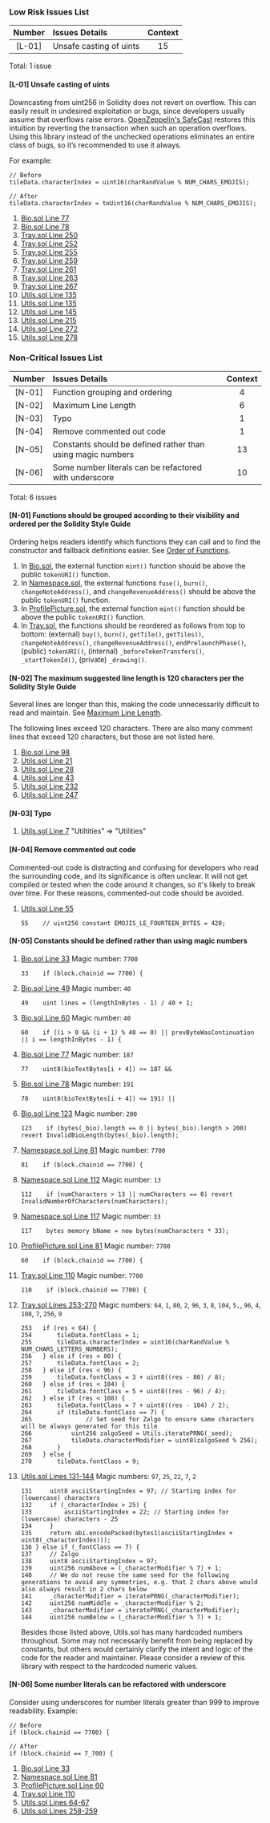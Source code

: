 ### Low Risk Issues List

| Number | Issues Details          | Context |
| :----: | :---------------------- | :-----: |
| [L-01] | Unsafe casting of uints |   15    |

Total: 1 issue

#### [L-01] Unsafe casting of uints

Downcasting from uint256 in Solidity does not revert on overflow. This can easily result in undesired exploitation or bugs, since developers usually assume that overflows raise errors. [OpenZeppelin's SafeCast](https://docs.openzeppelin.com/contracts/3.x/api/utils#SafeCast) restores this intuition by reverting the transaction when such an operation overflows. Using this library instead of the unchecked operations eliminates an entire class of bugs, so it’s recommended to use it always.

For example:

```solidity
// Before
tileData.characterIndex = uint16(charRandValue % NUM_CHARS_EMOJIS);
```

```solidity
// After
tileData.characterIndex = toUint16(charRandValue % NUM_CHARS_EMOJIS);
```

1. [Bio.sol Line 77](https://github.com/code-423n4/2023-03-canto-identity/blob/main/canto-bio-protocol/src/Bio.sol#L77)
2. [Bio.sol Line 78](https://github.com/code-423n4/2023-03-canto-identity/blob/main/canto-bio-protocol/src/Bio.sol#L78)
3. [Tray.sol Line 250](https://github.com/code-423n4/2023-03-canto-identity/blob/main/canto-namespace-protocol/src/Tray.sol#L250)
4. [Tray.sol Line 252](https://github.com/code-423n4/2023-03-canto-identity/blob/main/canto-namespace-protocol/src/Tray.sol#L252)
5. [Tray.sol Line 255](https://github.com/code-423n4/2023-03-canto-identity/blob/main/canto-namespace-protocol/src/Tray.sol#L255)
6. [Tray.sol Line 259](https://github.com/code-423n4/2023-03-canto-identity/blob/main/canto-namespace-protocol/src/Tray.sol#L259)
7. [Tray.sol Line 261](https://github.com/code-423n4/2023-03-canto-identity/blob/main/canto-namespace-protocol/src/Tray.sol#L261)
8. [Tray.sol Line 263](https://github.com/code-423n4/2023-03-canto-identity/blob/main/canto-namespace-protocol/src/Tray.sol#L263)
9. [Tray.sol Line 267](https://github.com/code-423n4/2023-03-canto-identity/blob/main/canto-namespace-protocol/src/Tray.sol#L267)
10. [Utils.sol Line 135](https://github.com/code-423n4/2023-03-canto-identity/blob/main/canto-namespace-protocol/src/Utils.sol#L135)
11. [Utils.sol Line 135](https://github.com/code-423n4/2023-03-canto-identity/blob/main/canto-namespace-protocol/src/Utils.sol#L135)
12. [Utils.sol Line 145](https://github.com/code-423n4/2023-03-canto-identity/blob/main/canto-namespace-protocol/src/Utils.sol#L145)
13. [Utils.sol Line 215](https://github.com/code-423n4/2023-03-canto-identity/blob/main/canto-namespace-protocol/src/Utils.sol#L215)
14. [Utils.sol Line 272](https://github.com/code-423n4/2023-03-canto-identity/blob/main/canto-namespace-protocol/src/Utils.sol#L272)
15. [Utils.sol Line 278](https://github.com/code-423n4/2023-03-canto-identity/blob/main/canto-namespace-protocol/src/Utils.sol#L278)

### Non-Critical Issues List

| Number | Issues Details | Context |
| :-: | :-- | :-: |
| [N-01] | Function grouping and ordering | 4 |
| [N-02] | Maximum Line Length | 6 |
| [N-03] | Typo | 1 |
| [N-04] | Remove commented out code | 1 |
| [N-05] | Constants should be defined rather than using magic numbers | 13 |
| [N-06] | Some number literals can be refactored with underscore | 10 |

Total: 6 issues

#### [N-01] Functions should be grouped according to their visibility and ordered per the Solidity Style Guide

Ordering helps readers identify which functions they can call and to find the constructor and fallback definitions easier. See [Order of Functions](https://docs.soliditylang.org/en/v0.8.17/style-guide.html#order-of-functions).

1. In [Bio.sol](https://github.com/code-423n4/2023-03-canto-identity/blob/main/canto-bio-protocol/src/Bio.sol), the external function `mint()` function should be above the public `tokenURI()` function.
1. In [Namespace.sol](https://github.com/code-423n4/2023-03-canto-identity/blob/main/canto-namespace-protocol/src/Namespace.sol), the external functions `fuse()`, `burn()`, `changeNoteAddress()`, and `changeRevenueAddress()` should be above the public `tokenURI()` function.
1. In [ProfilePicture.sol](https://github.com/code-423n4/2023-03-canto-identity/blob/main/canto-pfp-protocol/src/ProfilePicture.sol), the external function `mint()` function should be above the public `tokenURI()` function.
1. In [Tray.sol](https://github.com/code-423n4/2023-03-canto-identity/blob/main/canto-namespace-protocol/src/Tray.sol), the functions should be reordered as follows from top to bottom: (external) `buy()`, `burn()`, `getTile()`, `getTiles()`, `changeNoteAddress()`, `changeRevenueAddress()`, `endPrelaunchPhase()`, (public) `tokenURI()`, (internal) `_beforeTokenTransfers()`, `_startTokenId()`, (private) `_drawing()`.

#### [N-02] The maximum suggested line length is 120 characters per the Solidity Style Guide

Several lines are longer than this, making the code unnecessarily difficult to read and maintain. See [Maximum Line Length](https://docs.soliditylang.org/en/v0.8.17/style-guide.html#maximum-line-length).

The following lines exceed 120 characters. There are also many comment lines that exceed 120 characters, but those are not listed here.

1. [Bio.sol Line 98](https://github.com/code-423n4/2023-03-canto-identity/blob/main/canto-bio-protocol/src/Bio.sol#L98)
1. [Utils.sol Line 21](https://github.com/code-423n4/2023-03-canto-identity/blob/main/canto-namespace-protocol/src/Utils.sol#L21)
1. [Utils.sol Line 28](https://github.com/code-423n4/2023-03-canto-identity/blob/main/canto-namespace-protocol/src/Utils.sol#L28)
1. [Utils.sol Line 43](https://github.com/code-423n4/2023-03-canto-identity/blob/main/canto-namespace-protocol/src/Utils.sol#L43)
1. [Utils.sol Line 232](https://github.com/code-423n4/2023-03-canto-identity/blob/main/canto-namespace-protocol/src/Utils.sol#L232)
1. [Utils.sol Line 247](https://github.com/code-423n4/2023-03-canto-identity/blob/main/canto-namespace-protocol/src/Utils.sol#L247)

#### [N-03] Typo

1. [Utils.sol Line 7](https://github.com/code-423n4/2023-03-canto-identity/blob/main/canto-namespace-protocol/src/Utils.sol#L7) "Utiltities" => "Utilities"

#### [N-04] Remove commented out code

Commented-out code is distracting and confusing for developers who read the surrounding code, and its significance is often unclear. It will not get compiled or tested when the code around it changes, so it's likely to break over time. For these reasons, commented-out code should be avoided.

1. [Utils.sol Line 55](https://github.com/code-423n4/2023-03-canto-identity/blob/main/canto-namespace-protocol/src/Utils.sol#L55)
   ```solidity
   55    // uint256 constant EMOJIS_LE_FOURTEEN_BYTES = 420;
   ```

#### [N-05] Constants should be defined rather than using magic numbers

1. [Bio.sol Line 33](https://github.com/code-423n4/2023-03-canto-identity/blob/main/canto-bio-protocol/src/Bio.sol#L33) Magic number: `7700`
   ```solidity
   33    if (block.chainid == 7700) {
   ```
1. [Bio.sol Line 49](https://github.com/code-423n4/2023-03-canto-identity/blob/main/canto-bio-protocol/src/Bio.sol#L49) Magic number: `40`
   ```solidity
   49    uint lines = (lengthInBytes - 1) / 40 + 1;
   ```
1. [Bio.sol Line 60](https://github.com/code-423n4/2023-03-canto-identity/blob/main/canto-bio-protocol/src/Bio.sol#L60) Magic number: `40`
   ```solidity
   60    if ((i > 0 && (i + 1) % 40 == 0) || prevByteWasContinuation || i == lengthInBytes - 1) {
   ```
1. [Bio.sol Line 77](https://github.com/code-423n4/2023-03-canto-identity/blob/main/canto-bio-protocol/src/Bio.sol#L77) Magic number: `187`
   ```solidity
   77    uint8(bioTextBytes[i + 4]) >= 187 &&
   ```
1. [Bio.sol Line 78](https://github.com/code-423n4/2023-03-canto-identity/blob/main/canto-bio-protocol/src/Bio.sol#L78) Magic number: `191`
   ```solidity
   78    uint8(bioTextBytes[i + 4]) <= 191) ||
   ```
1. [Bio.sol Line 123](https://github.com/code-423n4/2023-03-canto-identity/blob/main/canto-bio-protocol/src/Bio.sol#L123) Magic number: `200`
   ```solidity
   123    if (bytes(_bio).length == 0 || bytes(_bio).length > 200) revert InvalidBioLength(bytes(_bio).length);
   ```
1. [Namespace.sol Line 81](https://github.com/code-423n4/2023-03-canto-identity/blob/main/canto-namespace-protocol/src/Namespace.sol#L81) Magic number: `7700`
   ```solidity
   81    if (block.chainid == 7700) {
   ```
1. [Namespace.sol Line 112](https://github.com/code-423n4/2023-03-canto-identity/blob/main/canto-namespace-protocol/src/Namespace.sol#L112) Magic number: `13`
   ```solidity
   112    if (numCharacters > 13 || numCharacters == 0) revert InvalidNumberOfCharacters(numCharacters);
   ```
1. [Namespace.sol Line 117](https://github.com/code-423n4/2023-03-canto-identity/blob/main/canto-namespace-protocol/src/Namespace.sol#L117) Magic number: `33`
   ```solidity
   117    bytes memory bName = new bytes(numCharacters * 33);
   ```
1. [ProfilePicture.sol Line 81](https://github.com/code-423n4/2023-03-canto-identity/blob/main/canto-pfp-protocol/src/ProfilePicture.sol#L60) Magic number: `7700`
   ```solidity
   60    if (block.chainid == 7700) {
   ```
1. [Tray.sol Line 110](https://github.com/code-423n4/2023-03-canto-identity/blob/main/canto-namespace-protocol/src/Tray.sol#L110) Magic number: `7700`
   ```solidity
   110    if (block.chainid == 7700) {
   ```
1. [Tray.sol Lines 253-270](https://github.com/code-423n4/2023-03-canto-identity/blob/main/canto-namespace-protocol/src/Tray.sol#L253-L270) Magic numbers: `64`, `1`, `80`, `2`, `96`, `3`, `8`, `104`, `5,`, `96`, `4`, `108`, `7`, `256`, `9`
   ```solidity
   253   if (res < 64) {
   254       tileData.fontClass = 1;
   255       tileData.characterIndex = uint16(charRandValue % NUM_CHARS_LETTERS_NUMBERS);
   256   } else if (res < 80) {
   257       tileData.fontClass = 2;
   258   } else if (res < 96) {
   259       tileData.fontClass = 3 + uint8((res - 80) / 8);
   260   } else if (res < 104) {
   261       tileData.fontClass = 5 + uint8((res - 96) / 4);
   262   } else if (res < 108) {
   263       tileData.fontClass = 7 + uint8((res - 104) / 2);
   264       if (tileData.fontClass == 7) {
   265               // Set seed for Zalgo to ensure same characters will be always generated for this tile
   266           uint256 zalgoSeed = Utils.iteratePRNG(_seed);
   267           tileData.characterModifier = uint8(zalgoSeed % 256);
   268       }
   269   } else {
   270       tileData.fontClass = 9;
   ```
1. [Utils.sol Lines 131-144](https://github.com/code-423n4/2023-03-canto-identity/blob/main/canto-namespace-protocol/src/Utils.sol#L131-L144) Magic numbers: `97`, `25`, `22`, `7`, `2`
   ```solidity
   131     uint8 asciiStartingIndex = 97; // Starting index for (lowercase) characters
   132     if (_characterIndex > 25) {
   133         asciiStartingIndex = 22; // Starting index for (lowercase) characters - 25
   134     }
   135     return abi.encodePacked(bytes1(asciiStartingIndex + uint8(_characterIndex)));
   136 } else if (_fontClass == 7) {
   137     // Zalgo
   138     uint8 asciiStartingIndex = 97;
   139     uint256 numAbove = (_characterModifier % 7) + 1;
   140     // We do not reuse the same seed for the following generations to avoid any symmetries, e.g. that 2 chars above would also always result in 2 chars below
   141     _characterModifier = iteratePRNG(_characterModifier);
   142     uint256 numMiddle = _characterModifier % 2;
   143     _characterModifier = iteratePRNG(_characterModifier);
   144     uint256 numBelow = (_characterModifier % 7) + 1;
   ```
   Besides those listed above, Utils.sol has many hardcoded numbers throughout. Some may not necessarily benefit from being replaced by constants, but others would certainly clarify the intent and logic of the code for the reader and maintainer. Please consider a review of this library with respect to the hardcoded numeric values.

#### [N-06] Some number literals can be refactored with underscore

Consider using underscores for number literals greater than 999 to improve readability. Example:

```solidity
// Before
if (block.chainid == 7700) {
```

```solidity
// After
if (block.chainid == 7_700) {
```

1. [Bio.sol Line 33](https://github.com/code-423n4/2023-03-canto-identity/blob/main/canto-bio-protocol/src/Bio.sol#L33)
1. [Namespace.sol Line 81](https://github.com/code-423n4/2023-03-canto-identity/blob/main/canto-namespace-protocol/src/Namespace.sol#L81)
1. [ProfilePicture.sol Line 60](https://github.com/code-423n4/2023-03-canto-identity/blob/main/canto-pfp-protocol/src/ProfilePicture.sol#L60)
1. [Tray.sol Line 110](https://github.com/code-423n4/2023-03-canto-identity/blob/main/canto-namespace-protocol/src/Tray.sol#L110)
1. [Utils.sol Lines 64-67](https://github.com/code-423n4/2023-03-canto-identity/blob/main/canto-namespace-protocol/src/Utils.sol#L64-L67)
1. [Utils.sol Lines 258-259](https://github.com/code-423n4/2023-03-canto-identity/blob/main/canto-namespace-protocol/src/Utils.sol#L258-L259)
